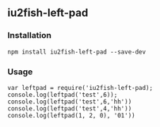 ## iu2fish-left-pad

### Installation
`npm install iu2fish-left-pad --save-dev`

### Usage
```
var leftpad = require('iu2fish-left-pad);
console.log(leftpad('test',6));
console.log(leftpad('test',6,'hh'))
console.log(leftpad('test',4,'hh'))
console.log(leftpad(1, 2, 0), '01'))
```

